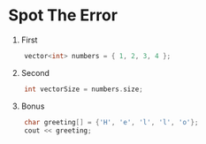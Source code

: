 # Spot The Error

1. First
```c++
    vector<int> numbers = { 1, 2, 3, 4 };
```

2. Second
```c++
    int vectorSize = numbers.size;
```

3. Bonus
```c++
    char greeting[] = {'H', 'e', 'l', 'l', 'o'};
    cout << greeting;
```
